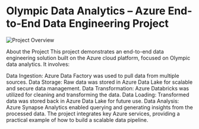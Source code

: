 # Olympic Data Analytics – Azure End-to-End Data Engineering Project
![Project Overview]([https://github.com/OsamaELsohafy/Olympic-Data-Analytics--Azure-End-To-End-Data-Engineering-Project/blob/main/PROJECT_OVERVIEW.png](https://github.com/OsamaELsohafy/Olympic-Data-Analytics--Azure-End-To-End-Data-Engineering-Project/blob/main/PROJECT_OVERVIEW.png))

About the Project
This project demonstrates an end-to-end data engineering solution built on the Azure cloud platform, focused on Olympic data analytics. It involves:

Data Ingestion: Azure Data Factory was used to pull data from multiple sources.
Data Storage: Raw data was stored in Azure Data Lake for scalable and secure data management.
Data Transformation: Azure Databricks was utilized for cleaning and transforming the data.
Data Loading: Transformed data was stored back in Azure Data Lake for future use.
Data Analysis: Azure Synapse Analytics enabled querying and generating insights from the processed data.
The project integrates key Azure services, providing a practical example of how to build a scalable data pipeline.
